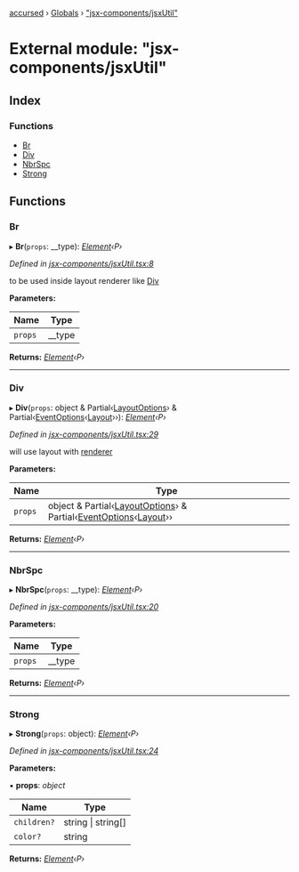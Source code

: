 [accursed](../README.md) › [Globals](../globals.md) › ["jsx-components/jsxUtil"](_jsx_components_jsxutil_.md)

# External module: "jsx-components/jsxUtil"

## Index

### Functions

* [Br](_jsx_components_jsxutil_.md#br)
* [Div](_jsx_components_jsxutil_.md#div)
* [NbrSpc](_jsx_components_jsxutil_.md#nbrspc)
* [Strong](_jsx_components_jsxutil_.md#strong)

## Functions

###  Br

▸ **Br**(`props`: __type): *[Element](../interfaces/_jsx_types_.__global.jsx.element.md)‹P›*

*Defined in [jsx-components/jsxUtil.tsx:8](https://github.com/cancerberoSgx/accursed/blob/468bf3c/src/jsx-components/jsxUtil.tsx#L8)*

to be used inside layout renderer like [Div](_jsx_components_jsxutil_.md#div)

**Parameters:**

Name | Type |
------ | ------ |
`props` | __type |

**Returns:** *[Element](../interfaces/_jsx_types_.__global.jsx.element.md)‹P›*

___

###  Div

▸ **Div**(`props`: object & Partial‹[LayoutOptions](../interfaces/_declarations_blessed_d_.widgets.layoutoptions.md)› & Partial‹[EventOptions](../interfaces/_jsx_types_.eventoptions.md)‹[Layout](../classes/_declarations_blessed_d_.widget.layout.md)››): *[Element](../interfaces/_jsx_types_.__global.jsx.element.md)‹P›*

*Defined in [jsx-components/jsxUtil.tsx:29](https://github.com/cancerberoSgx/accursed/blob/468bf3c/src/jsx-components/jsxUtil.tsx#L29)*

will use layout with [renderer](_blessed_layoutrenderer_.md#renderer)

**Parameters:**

Name | Type |
------ | ------ |
`props` | object & Partial‹[LayoutOptions](../interfaces/_declarations_blessed_d_.widgets.layoutoptions.md)› & Partial‹[EventOptions](../interfaces/_jsx_types_.eventoptions.md)‹[Layout](../classes/_declarations_blessed_d_.widget.layout.md)›› |

**Returns:** *[Element](../interfaces/_jsx_types_.__global.jsx.element.md)‹P›*

___

###  NbrSpc

▸ **NbrSpc**(`props`: __type): *[Element](../interfaces/_jsx_types_.__global.jsx.element.md)‹P›*

*Defined in [jsx-components/jsxUtil.tsx:20](https://github.com/cancerberoSgx/accursed/blob/468bf3c/src/jsx-components/jsxUtil.tsx#L20)*

**Parameters:**

Name | Type |
------ | ------ |
`props` | __type |

**Returns:** *[Element](../interfaces/_jsx_types_.__global.jsx.element.md)‹P›*

___

###  Strong

▸ **Strong**(`props`: object): *[Element](../interfaces/_jsx_types_.__global.jsx.element.md)‹P›*

*Defined in [jsx-components/jsxUtil.tsx:24](https://github.com/cancerberoSgx/accursed/blob/468bf3c/src/jsx-components/jsxUtil.tsx#L24)*

**Parameters:**

▪ **props**: *object*

Name | Type |
------ | ------ |
`children?` | string &#124; string[] |
`color?` | string |

**Returns:** *[Element](../interfaces/_jsx_types_.__global.jsx.element.md)‹P›*

